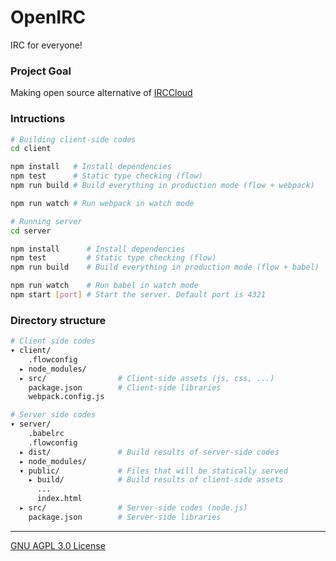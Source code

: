 OpenIRC
========
IRC for everyone!

### Project Goal
Making open source alternative of [IRCCloud]

### Intructions
```bash
# Building client-side codes
cd client

npm install   # Install dependencies
npm test      # Static type checking (flow)
npm run build # Build everything in production mode (flow + webpack)

npm run watch # Run webpack in watch mode
```
```bash
# Running server
cd server

npm install      # Install dependencies
npm test         # Static type checking (flow)
npm run build    # Build everything in production mode (flow + babel)

npm run watch    # Run babel in watch mode
npm start [port] # Start the server. Default port is 4321
```

### Directory structure
```bash
# Client side codes
▾ client/
    .flowconfig
  ▸ node_modules/
  ▸ src/                # Client-side assets (js, css, ...)
    package.json        # Client-side libraries
    webpack.config.js

# Server side codes
▾ server/
    .babelrc
    .flowconfig
  ▸ dist/               # Build results of server-side codes
  ▸ node_modules/
  ▾ public/             # Files that will be statically served
    ▸ build/            # Build results of client-side assets
      ...
      index.html
  ▸ src/                # Server-side codes (node.js)
    package.json        # Server-side libraries
```

--------

[GNU AGPL 3.0 License](LICENSE.md)

[IRCCloud]: https://www.irccloud.com/

